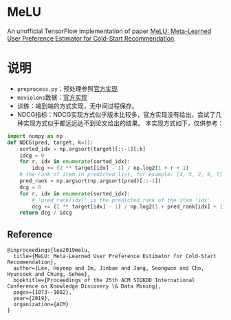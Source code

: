 # MeLU
An unofficial TensorFlow implementation of paper [MeLU: Meta-Learned User Preference Estimator for Cold-Start Recommendation](https://arxiv.org/pdf/1908.00413v1.pdf).


# 说明
- `preprocess.py`：预处理参照[官方实现](https://github.com/hoyeoplee/MeLU.git)
- `movielens`数据：[官方实现](https://github.com/hoyeoplee/MeLU.git)
- 训练：端到端的方式实现，无中间过程保存。
- NDCG指标：NDCG实现方式似乎版本比较多，官方实现没有给出，尝试了几种实现方式似乎都远远达不到论文给出的结果。
本实现方式如下，仅供参考：
```python
import numpy as np
def NDCG(pred, target, k=1):
    sorted_idx = np.argsort(target)[::-1][:k]
    idcg = 0
    for r, idx in enumerate(sorted_idx):
        idcg += (2 ** target[idx] - 1) / np.log2(1 + r + 1)
    # the rank of item in predicted list, for example: [4, 3, 2, 9, 7] -> [2, 3, 4, 0, 1]
    pred_rank = np.argsort(np.argsort(pred)[::-1])
    dcg = 0
    for r, idx in enumerate(sorted_idx):
        # 'pred_rank[idx]' is the predicted rank of the item 'idx'
        dcg += (2 ** target[idx] - 1) / np.log2(1 + pred_rank[idx] + 1)
    return dcg / idcg
```
## Reference
```
@inproceedings{lee2019melu,
  title={MeLU: Meta-Learned User Preference Estimator for Cold-Start Recommendation},
  author={Lee, Hoyeop and Im, Jinbae and Jang, Seongwon and Cho, Hyunsouk and Chung, Sehee},
  booktitle={Proceedings of the 25th ACM SIGKDD International Conference on Knowledge Discovery \& Data Mining},
  pages={1073--1082},
  year={2019},
  organization={ACM}
}
```